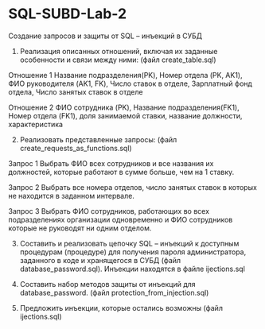 # SQL-SUBD-Lab-2
Создание запросов и защиты от SQL – инъекций в СУБД

1) Реализация описанных отношений, включая их заданные особенности и связи между ними: (файл create_table.sql)

Отношение 1
  Название подразделения(PK), Номер отдела (PK, AK1), ФИО руководителя 
  (AK1, FK), Число ставок в отделе, Зарплатный фонд отдела, Число занятых
  ставок в отделе
  
Отношение 2
  ФИО сотрудника (PK), Название подразделения(FK1), Номер отдела
  (FK1), доля занимаемой ставки, название должности, характеристика
  
2) Реализовать представленные запросы: (файл create_requests_as_functions.sql)

Запрос 1
  Выбрать ФИО всех сотрудников и все названия их должностей, которые
  работают в сумме больше, чем на 1 ставку.

Запрос 2
  Выбрать все номера отделов, число занятых ставок в которых не находится в
  заданном интервале.

Запрос 3
  Выбрать ФИО сотрудников, работающих во всех подразделениях организации одновременно 
  и ФИО сотрудников которые не руководят ни одним отделом.

3) Составить и реализовать цепочку SQL – инъекций к доступным процедурам
(процедуре) для получения пароля администратора, заданного в коде и
хранящегося в СУБД (файл database_password.sql). Инъекции находятся в файле ijections.sql

4) Составить набор методов защиты от инъекций для database_password. (файл protection_from_injection.sql)

5) Предложить инъекции, которые остались возможны (файл ijections.sql)
